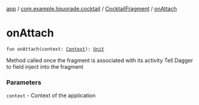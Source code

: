 [app](../../index.md) / [com.example.liquorade.cocktail](../index.md) / [CocktailFragment](index.md) / [onAttach](./on-attach.md)

# onAttach

`fun onAttach(context: `[`Context`](https://developer.android.com/reference/android/content/Context.html)`): `[`Unit`](https://kotlinlang.org/api/latest/jvm/stdlib/kotlin/-unit/index.html)

Method called once the fragment is associated with its activity
Tell Dagger to field inject into the fragment

### Parameters

`context` - Context of the application